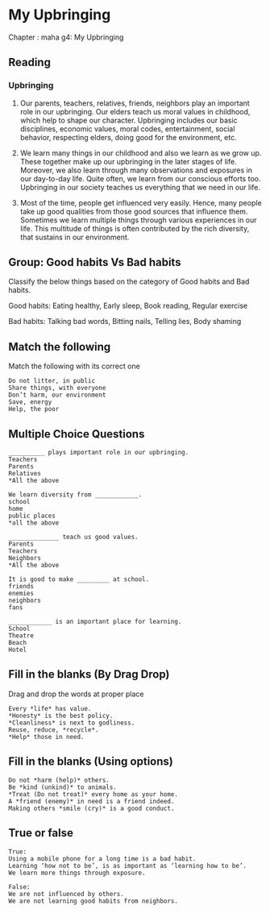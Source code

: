 # My Upbringing

Chapter : maha g4: My Upbringing

## Reading

### Upbringing

1. Our parents, teachers, relatives, friends, neighbors play an important role in our upbringing. Our elders teach us moral values in childhood, which help to shape our character. Upbringing includes our basic disciplines, economic values, moral codes, entertainment, social behavior, respecting elders, doing good for the environment, etc.

2. We learn many things in our childhood and also we learn as we grow up. These together make up our upbringing in the later stages of life. Moreover, we also learn through many observations and exposures in our day-to-day life. Quite often, we learn from our conscious efforts too. Upbringing in our society teaches us everything that we need in our life. 

3. Most of the time, people get influenced very easily. Hence, many people take up good qualities from those good sources that influence them. Sometimes we learn multiple things through various experiences in our life. This multitude of things is often contributed by the rich diversity, that sustains in our environment.

## Group: Good habits Vs Bad habits

Classify the below things based on the category of Good habits and Bad habits.

Good habits: Eating healthy, Early sleep, Book reading, Regular exercise

Bad habits: Talking bad words, Bitting nails, Telling lies, Body shaming

## Match the following

Match the following with its correct one

```
Do not litter, in public
Share things, with everyone
Don’t harm, our environment
Save, energy
Help, the poor
```

## Multiple Choice Questions

```
__________ plays important role in our upbringing.
Teachers
Parents
Relatives
*All the above

We learn diversity from ____________.
school
home
public places
*all the above

______________ teach us good values.
Parents
Teachers
Neighbors
*All the above

It is good to make _________ at school.
friends
enemies
neighbors
fans

____________ is an important place for learning.
School
Theatre
Beach
Hotel
```

## Fill in the blanks (By Drag Drop)

Drag and drop the words at proper place

```
Every *life* has value.
*Honesty* is the best policy.
*Cleanliness* is next to godliness.
Reuse, reduce, *recycle*.
*Help* those in need.
```

## Fill in the blanks (Using options)

```
Do not *harm (help)* others.
Be *kind (unkind)* to animals.
*Treat (Do not treat)* every home as your home.
A *friend (enemy)* in need is a friend indeed.
Making others *smile (cry)* is a good conduct.
```

## True or false

```
True:
Using a mobile phone for a long time is a bad habit.
Learning ‘how not to be’, is as important as ‘learning how to be’.
We learn more things through exposure.

False:
We are not influenced by others.
We are not learning good habits from neighbors.
```


